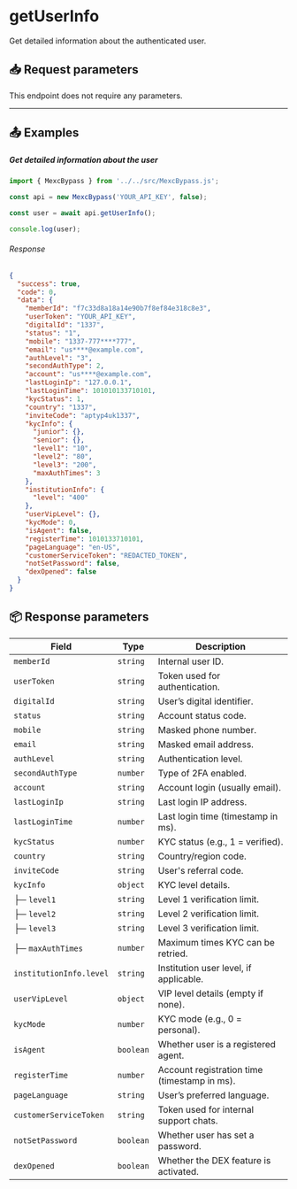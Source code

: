 # getUserInfo

Get detailed information about the authenticated user.

<!-- - **Endpoint:** `/api/` -->

## 📥 Request parameters

This endpoint does not require any parameters.

---

## 📤 Examples

##### Get detailed information about the user

```js
import { MexcBypass } from '../../src/MexcBypass.js';

const api = new MexcBypass('YOUR_API_KEY', false);

const user = await api.getUserInfo();

console.log(user);
```

###### Response

```JSON
{
  "success": true,
  "code": 0,
  "data": {
    "memberId": "f7c33d8a18a14e90b7f8ef84e318c8e3",
    "userToken": "YOUR_API_KEY",
    "digitalId": "1337",
    "status": "1",
    "mobile": "1337-777****777",
    "email": "us****@example.com",
    "authLevel": "3",
    "secondAuthType": 2,
    "account": "us****@example.com",
    "lastLoginIp": "127.0.0.1",
    "lastLoginTime": 101010133710101,
    "kycStatus": 1,
    "country": "1337",
    "inviteCode": "aptyp4uk1337",
    "kycInfo": {
      "junior": {},
      "senior": {},
      "level1": "10",
      "level2": "80",
      "level3": "200",
      "maxAuthTimes": 3
    },
    "institutionInfo": {
      "level": "400"
    },
    "userVipLevel": {},
    "kycMode": 0,
    "isAgent": false,
    "registerTime": 1010133710101,
    "pageLanguage": "en-US",
    "customerServiceToken": "REDACTED_TOKEN",
    "notSetPassword": false,
    "dexOpened": false
  }
}

```

## 📦 Response parameters

| **Field**                 | **Type**   | **Description** |
|---------------------------|------------|------------------|
| `memberId`                | `string`   | Internal user ID. |
| `userToken`               | `string`   | Token used for authentication. |
| `digitalId`               | `string`   | User’s digital identifier. |
| `status`                  | `string`   | Account status code. |
| `mobile`                  | `string`   | Masked phone number. |
| `email`                   | `string`   | Masked email address. |
| `authLevel`               | `string`   | Authentication level. |
| `secondAuthType`          | `number`   | Type of 2FA enabled. |
| `account`                 | `string`   | Account login (usually email). |
| `lastLoginIp`             | `string`   | Last login IP address. |
| `lastLoginTime`           | `number`   | Last login time (timestamp in ms). |
| `kycStatus`               | `number`   | KYC status (e.g., 1 = verified). |
| `country`                 | `string`   | Country/region code. |
| `inviteCode`              | `string`   | User's referral code. |
| `kycInfo`                 | `object`   | KYC level details. |
| ├─ `level1`               | `string`   | Level 1 verification limit. |
| ├─ `level2`               | `string`   | Level 2 verification limit. |
| ├─ `level3`               | `string`   | Level 3 verification limit. |
| ├─ `maxAuthTimes`         | `number`   | Maximum times KYC can be retried. |
| `institutionInfo.level`   | `string`   | Institution user level, if applicable. |
| `userVipLevel`            | `object`   | VIP level details (empty if none). |
| `kycMode`                 | `number`   | KYC mode (e.g., 0 = personal). |
| `isAgent`                 | `boolean`  | Whether user is a registered agent. |
| `registerTime`            | `number`   | Account registration time (timestamp in ms). |
| `pageLanguage`            | `string`   | User’s preferred language. |
| `customerServiceToken`    | `string`   | Token used for internal support chats. |
| `notSetPassword`          | `boolean`  | Whether user has set a password. |
| `dexOpened`               | `boolean`  | Whether the DEX feature is activated. |
